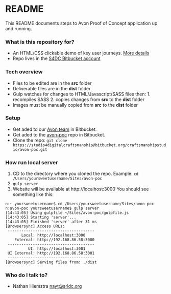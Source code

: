 # README #

This README documents steps to Avon Proof of Concept application up and running.

### What is this repository for? ###

* An HTML/CSS clickable demo of key user journeys. [More details](https://docs.google.com/document/d/1988FfC2Nhji_smnICsYE3qWNB4n_jK80tlvH8Sqdvs8/edit) 
* Repo lives in the [S4DC Bitbucket account](https://bitbucket.org/craftsmanshipstudio/)

### Tech overview ###
* Files to be edited are in the **src** folder
* Deliverable files are in the **dist** folder
* Gulp watches for changes to HTML/Javascript/SASS files then: 1. recompiles SASS 2. copies changes from **src** to the **dist** folder
* Images must be manually copied from **src** to the **dist** folder

### Setup ###

* Get aded to our [Avon team](https://bitbucket.org/account/user/craftsmanshipstudio/projects/AVON) in Bitbucket.
* Get aded to the [avon-poc](https://bitbucket.org/craftsmanshipstudio/avon-poc) repo in Bitbucket.
* Clone the repo: 
```git clone https://studio4digitalcraftsmanship@bitbucket.org/craftsmanshipstudio/avon-poc.git```
### How run local server ###
1. CD to the directory where you cloned the repo. Example: ```cd /Users/yoursweetusername/Sites/avon-poc```
2. ```gulp server```
3. Website will be available at http://localhost:3000
You should see something like this:
```
n:~ yoursweetusername$ cd /Users/yoursweetusername/Sites/avon-poc
n:avon-poc yoursweetusername$ gulp server
[14:43:05] Using gulpfile ~/Sites/avon-poc/gulpfile.js
[14:43:05] Starting 'server'...
[14:43:05] Finished 'server' after 31 ms
[Browsersync] Access URLs:
 --------------------------------------
       Local: http://localhost:3000
    External: http://192.168.86.58:3000
 --------------------------------------
          UI: http://localhost:3001
 UI External: http://192.168.86.58:3001
 --------------------------------------
[Browsersync] Serving files from: ./dist
```


### Who do I talk to? ###

* Nathan Hiemstra nayt@s4dc.org